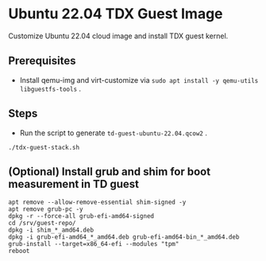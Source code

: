 # Ubuntu 22.04 TDX Guest Image

Customize Ubuntu 22.04 cloud image and install TDX guest kernel.

## Prerequisites

- Install qemu-img and virt-customize via `sudo apt install -y qemu-utils libguestfs-tools` .

## Steps

- Run the script to generate `td-guest-ubuntu-22.04.qcow2` .

`./tdx-guest-stack.sh`

## (Optional) Install grub and shim for boot measurement in TD guest

```
apt remove --allow-remove-essential shim-signed -y
apt remove grub-pc -y
dpkg -r --force-all grub-efi-amd64-signed
cd /srv/guest-repo/
dpkg -i shim_*_amd64.deb
dpkg -i grub-efi-amd64_*_amd64.deb grub-efi-amd64-bin_*_amd64.deb
grub-install --target=x86_64-efi --modules "tpm"
reboot
```
